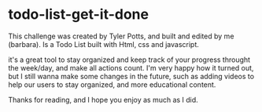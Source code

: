 # todo-list-get-it-done

This challenge was created by Tyler Potts, and built and edited by me (barbara). Is a Todo List built with Html, css and javascript. 

it's a great tool to stay organized and keep track of your progress throught the week/day, and make all actions count. I'm very happy how it turned out, but I still wanna make some changes in the future, such as adding videos to help our users to stay organized, and more educational content. 

Thanks for reading, and I hope you enjoy as much as I did. 
